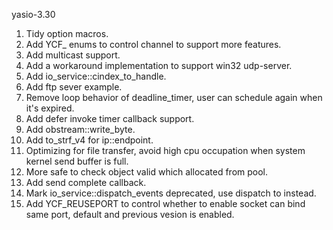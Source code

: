 yasio-3.30
1. Tidy option macros.
2. Add YCF_ enums to control channel to support more features.
3. Add multicast support.
4. Add a workaround implementation to support win32 udp-server.
5. Add io_service::cindex_to_handle.
6. Add ftp sever example.
7. Remove loop behavior of deadline_timer, user can schedule again when it's expired.
8. Add defer invoke timer callback support.
9. Add obstream::write_byte.
10. Add to_strf_v4 for ip::endpoint.
11. Optimizing for file transfer, avoid high cpu occupation when system kernel send buffer is full.
12. More safe to check object valid which allocated from pool.
13. Add send complete callback.
14. Mark io_service::dispatch_events deprecated, use dispatch to instead.
15. Add YCF_REUSEPORT to control whether to enable socket can bind same port, default and previous vesion is enabled.

